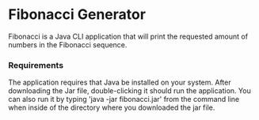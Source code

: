 # Fibonacci Generator

Fibonacci is a Java CLI application that will print the requested amount of numbers in the Fibonacci sequence.

### Requirements
The application requires that Java be installed on your system. After downloading the Jar file, double-clicking it should run the application. You can also run it by typing 'java -jar fibonacci.jar' from the command line when inside of the directory where you downloaded the jar file.
